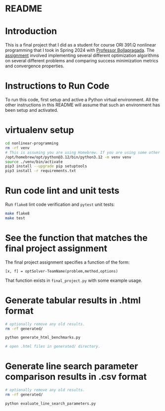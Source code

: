 README
======

# Introduction #

This is a final project that I did as a student for course ORI 391.Q nonlinear programming that I took in Spring 2024 with [Professor Bollapragada](https://sites.google.com/view/raghub/home). The [assignment](docs/assignment.pdf) involved implementing several different optimization algorithms on several different problems and comparing success minimization metrics and convergence properties.

# Instructions to Run Code #

To run this code, first setup and active a Python virtual environment. All the other instructions in this README will assume that such an environment has been setup and activated.

# virtualenv setup #

```bash
cd nonlinear-programming
rm -rf venv
# This is assuming you are using Homebrew. If you are using some other environment, adjust this command accordingly.
/opt/homebrew/opt/python@3.12/bin/python3.12 -m venv venv
source ./venv/bin/activate
pip3 install --upgrade pip setuptools
pip3 install -r requirements.txt
```

# Run code lint and unit tests #

Run `flake8` lint code verification and `pytest` unit tests:

```bash
make flake8
make test
```

# See the function that matches the final project assignment #

The final project assignment specifies a function of the form:

```
[x, f] = optSolver-TeamName(problem,method,options)
```

That function exists in `final_project.py` with some example usage.

# Generate tabular results in .html format #

```bash
# optionally remove any old results.
rm -rf generated/

python generate_html_benchmarks.py

# open .html files in generated/ directory.
```

# Generate line search parameter comparison results in .csv format #

```bash
# optionally remove any old results.
rm -rf generated/

python evaluate_line_search_parameters.py
```
